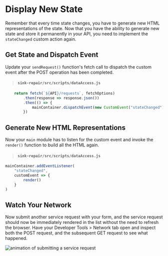 # Display New State

Remember that every time state changes, you have to generate new HTML representations of the state. Now that you have the ability to generate new state and store it permanently in your API, you need to implement the `stateChanged` custom action again.

## Get State and Dispatch Event

Update your `sendRequest()` function's fetch call to dispatch the custom event after the POST operation has been completed.

> #### `sink-repair/src/scripts/dataAccess.js`

```js
    return fetch(`${API}/requests`, fetchOptions)
        .then(response => response.json())
        .then(() => {
            mainContainer.dispatchEvent(new CustomEvent("stateChanged"))
        })
```

## Generate New HTML Representations

Now your `main` module has to listen for the custom event and invoke the `render()` function to build all the HTML again.

> #### `sink-repair/src/scripts/dataAccess.js`

```js
mainContainer.addEventListener(
    "stateChanged",
    customEvent => {
        render()
    }
)
```

## Watch Your Network

Now submit another service request with your form, and the service request should now be immediately rendered in the list without the need to refresh the browser. Have your Developer Tools > Network tab open and inspect both the POST request, and the subsequent GET request to see what happened.

![animation of submitting a service request](./images/sink-repair-post-then-fetch.gif)

